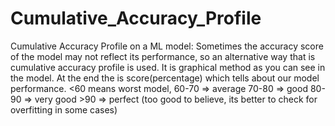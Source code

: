 # Cumulative_Accuracy_Profile
Cumulative Accuracy Profile on a ML model:
           Sometimes the accuracy score of the model may not 
      reflect its performance, so an alternative way that is 
      cumulative accuracy profile is used. It is graphical method as 
      you can see in the model. At the end the is score(percentage) 
      which tells about our model performance.
      <60 means worst model,
      60-70 => average
      70-80 => good
      80-90 => very good
      >90   => perfect (too good to believe, its better to check for overfitting in some cases)
